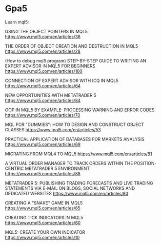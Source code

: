 # Gpa5


Learn mql5:

USING THE OBJECT POINTERS IN MQL5
https://www.mql5.com/en/articles/36

THE ORDER OF OBJECT CREATION AND DESTRUCTION IN MQL5
https://www.mql5.com/en/articles/28

(How to debug mql5 program)
STEP-BY-STEP GUIDE TO WRITING AN EXPERT ADVISOR IN MQL5 FOR BEGINNERS
https://www.mql5.com/en/articles/100


CONNECTION OF EXPERT ADVISOR WITH ICQ IN MQL5
https://www.mql5.com/en/articles/64

NEW OPPORTUNITIES WITH METATRADER 5
https://www.mql5.com/en/articles/84

OOP IN MQL5 BY EXAMPLE: PROCESSING WARNING AND ERROR CODES
https://www.mql5.com/en/articles/70

MQL FOR "DUMMIES": HOW TO DESIGN AND CONSTRUCT OBJECT CLASSES
https://www.mql5.com/en/articles/53

PRACTICAL APPLICATION OF DATABASES FOR MARKETS ANALYSIS
https://www.mql5.com/en/articles/69

MIGRATING FROM MQL4 TO MQL5
https://www.mql5.com/en/articles/81

A VIRTUAL ORDER MANAGER TO TRACK ORDERS WITHIN THE POSITION-CENTRIC METATRADER 5 ENVIRONMENT
https://www.mql5.com/en/articles/88

METATRADER 5: PUBLISHING TRADING FORECASTS AND LIVE TRADING STATEMENTS VIA E-MAIL ON BLOGS, SOCIAL NETWORKS AND DEDICATED WEBSITES
https://www.mql5.com/en/articles/80

CREATING A "SNAKE" GAME IN MQL5
https://www.mql5.com/en/articles/65

CREATING TICK INDICATORS IN MQL5
https://www.mql5.com/en/articles/60

MQL5: CREATE YOUR OWN INDICATOR
https://www.mql5.com/en/articles/10